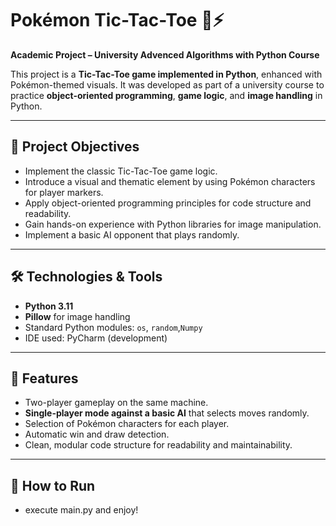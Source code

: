 # Pokémon Tic-Tac-Toe 🐾⚡

**Academic Project – University Advenced Algorithms with Python Course**  

This project is a **Tic-Tac-Toe game implemented in Python**, enhanced with Pokémon-themed visuals. It was developed as part of a university course to practice **object-oriented programming**, **game logic**, and **image handling** in Python.  

---

## 🎯 Project Objectives

- Implement the classic Tic-Tac-Toe game logic.  
- Introduce a visual and thematic element by using Pokémon characters for player markers.  
- Apply object-oriented programming principles for code structure and readability.  
- Gain hands-on experience with Python libraries for image manipulation.  
- Implement a basic AI opponent that plays randomly.  

---

## 🛠 Technologies & Tools

- **Python 3.11**  
- **Pillow** for image handling  
- Standard Python modules: `os`, `random`,`Numpy`  
- IDE used: PyCharm (development)  

---

## 📝 Features

- Two-player gameplay on the same machine.  
- **Single-player mode against a basic AI** that selects moves randomly.  
- Selection of Pokémon characters for each player.  
- Automatic win and draw detection.  
- Clean, modular code structure for readability and maintainability.  

---

## 🚀 How to Run

- execute main.py and enjoy!
